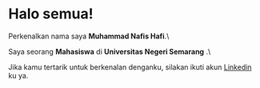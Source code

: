# Halo semua! 

Perkenalkan nama saya **Muhammad Nafis Hafi**.\

Saya seorang **Mahasiswa** di **Universitas Negeri Semarang** .\

Jika kamu tertarik untuk berkenalan denganku, silakan ikuti akun [Linkedin](https://www.linkedin.com/in/muhammad-nafis-hafi-8067a9267/) ku ya.
